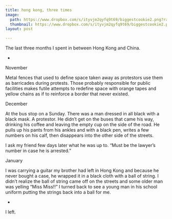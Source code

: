 ```yaml
---
title: hong kong, three times
image: 
  path: https://www.dropbox.com/s/ityvjm2qyfq9t69/biggestcookie2.png?raw=1
  thumbnail: https://www.dropbox.com/s/ityvjm2qyfq9t69/biggestcookie2.png?raw=1
layout: post

---
```


The last three months I spent in between Hong Kong and China.

<!--more-->

-

November

Metal fences that used to define space taken away as protestors use them as barricades during protests. Those probably responsible for public facilities makes futile attempts to redefine space with orange tapes and yellow chains as if to reinforce a border that never existed. 

December

At the bus stop on a Sunday.
There was a man dressed in all black with a black mask. A protestor. He didn’t get on the buses that came his way, drinking his coffee and leaving the empty cup on the side of the road. He pulls up his pants from his ankles and with a black pen, writes a few numbers on his calf, then disappears into the other side of the streets.

I ask my friend few days later what he was up to.
“Must be the lawyer’s number in case he is arrested.”

January

I was carrying a guitar my brother had left in Hong Kong and because he never bought a case, he wrapped it in a black cloth with a ball of string. I didn’t realize the ball of string came off on the streets and some older man was yelling “Miss Miss!!” I turned back to see a young man in his school uniform putting the strings back into a ball for me.

-

I left.

